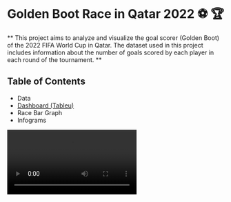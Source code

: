 # Golden Boot Race in Qatar 2022 :soccer: :trophy:

** 
This project aims to analyze and visualize the goal scorer (Golden Boot) of the 2022 FIFA World Cup in Qatar. The dataset used in this project includes information about the number of goals scored by each player in each round of the tournament.
**

## Table of Contents  

* Data  
* [Dashboard (Tableu)](https://public.tableau.com/views/FIFAWorldCupTopScorers/Dashboard1?:language=en-US&:display_count=n&:origin=viz_share_link)   
* Race Bar Graph  
* Infograms  

<video controls>
<source src = "https://user-images.githubusercontent.com/104229323/227725422-e0444aa0-2504-4e89-9b68-ac040b45262b.mp4">
</video>